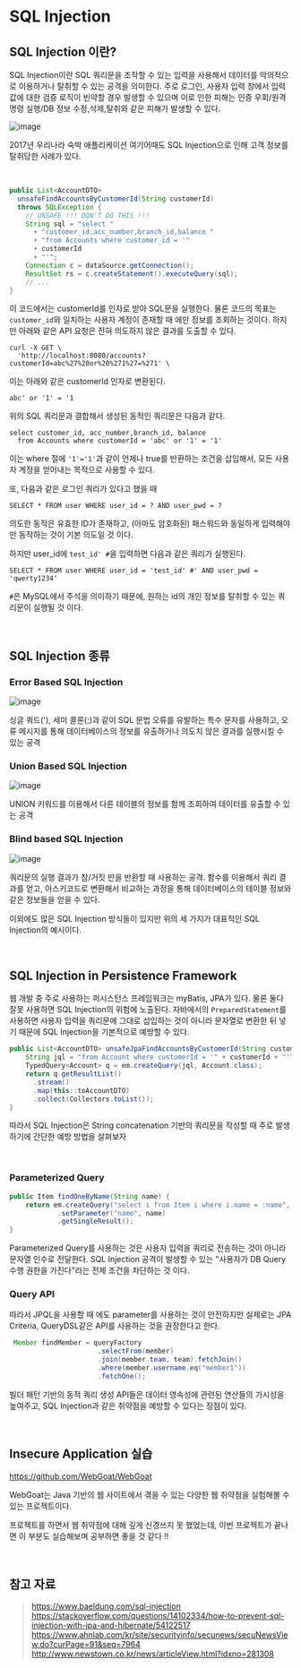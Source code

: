 # SQL Injection

## SQL Injection 이란?

SQL Injection이란 SQL 쿼리문을 조작할 수 있는 입력을 사용해서 데이터를 악의적으로 이용하거나 탈취할 수 있는 공격을 의미한다.
주로 로그인, 사용자 입력 창에서 입력 값에 대한 검증 로직이 빈약할 경우 발생할 수 있으며 이로 인한 피해는 인증 우회/원격 명령 실행/DB 정보 수정,삭제,탈취와 같은 피해가 발생할 수 있다.

![image](https://user-images.githubusercontent.com/30489264/139569339-9702cd5b-7758-44d1-9bc0-41508df627e7.png)

2017년 우리나라 숙박 애플리케이션 여기어때도 SQL Injection으로 인해 고객 정보를 탈취당한 사례가 있다.

<br>

```java
public List<AccountDTO>
  unsafeFindAccountsByCustomerId(String customerId)
  throws SQLException {
    // UNSAFE !!! DON'T DO THIS !!!
    String sql = "select "
      + "customer_id,acc_number,branch_id,balance "
      + "from Accounts where customer_id = '"
      + customerId 
      + "'";
    Connection c = dataSource.getConnection();
    ResultSet rs = c.createStatement().executeQuery(sql);
    // ...
}
```

이 코드에서는 customerId를 인자로 받아 SQL문을 실행한다.
물론 코드의 목표는 `customer_id`와 일치하는 사용자 계정이 존재할 때 에만 정보를 조회하는 것이다.
하지만 아래와 같은 API 요청은 전혀 의도하지 않은 결과를 도출할 수 있다. 

```shell
curl -X GET \
  'http://localhost:8080/accounts?customerId=abc%27%20or%20%271%27=%271' \
```

이는 아래와 같은 customerId 인자로 변환된다.

```
abc' or '1' = '1
```

위의 SQL 쿼리문과 결합해서 생성된 동적인 쿼리문은 다음과 같다.

```mysql
select customer_id, acc_number,branch_id, balance
  from Accounts where customerId = 'abc' or '1' = '1'
```

이는 where 절에 `'1'='1'`과 같이 언제나 true를 반환하는 조건을 삽입해서, 모든 사용자 계정을 얻어내는 목적으로 사용할 수 있다.

또, 다음과 같은 로그인 쿼리가 있다고 했을 때

```mysql
SELECT * FROM user WHERE user_id = ? AND user_pwd = ?
```

의도한 동작은 유효한 ID가 존재하고, (아마도 암호화된) 패스워드와 동일하게 입력해야만 동작하는 것이 기본 의도일 것 이다.

하지만 user_id에 `test_id' #`을 입력하면 다음과 같은 쿼리가 실행된다.

```mysql
SELECT * FROM user WHERE user_id = 'test_id' #' AND user_pwd = 'qwerty1234'
```

`#`은 MySQL에서 주석을 의미하기 때문에, 원하는 id의 개인 정보를 탈취할 수 있는 쿼리문이 실행될 것 이다.

<br>

## SQL Injection 종류

### Error Based SQL Injection

![image](https://user-images.githubusercontent.com/30489264/139570349-478e9947-c1ec-46a3-94d9-2717e4cf1a4a.png)

싱글 쿼드('), 세미 콜론(;)과 같이 SQL 문법 오류를 유발하는 특수 문자를 사용하고, 오류 메시지를 통해 데이터베이스의 정보를 유출하거나 의도치 않은 결과를 실행시킬 수 있는 공격

### Union Based SQL Injection

![image](https://user-images.githubusercontent.com/30489264/139570332-e555a707-e959-45a6-a2a8-1e0c2acb5ccc.png)

UNION 키워드를 이용해서 다른 테이블의 정보를 함께 조회하여 데이터를 유출할 수 있는 공격

### Blind based SQL Injection

![image](https://user-images.githubusercontent.com/30489264/139570342-f8989b4e-384b-4c3a-8ffe-cbd601b3024a.png)

쿼리문의 실행 결과가 참/거짓 만을 반환할 때 사용하는 공격. 함수를 이용해서 쿼리 결과를 얻고, 아스키코드로 변환해서 비교하는 과정을 통해 데이터베이스의 테이블 정보와 같은 정보들을 얻을 수 있다.

이외에도 많은 SQL Injection 방식들이 있지만 위의 세 가지가 대표적인 SQL Injection의 예시이다.

<br>

## SQL Injection in Persistence Framework

웹 개발 중 주로 사용하는 퍼시스턴스 프레임워크는 myBatis, JPA가 있다.
물론 둘다 잘못 사용하면 SQL Injection의 위험에 노출된다.
자바에서의 `PreparedStatement`를 사용하면 사용자 입력을 쿼리문에 그대로 삽입하는 것이 아니라 문자열로 변환한 뒤 넣기 때문에 SQL Injection을 기본적으로 예방할 수 있다.

```java
public List<AccountDTO> unsafeJpaFindAccountsByCustomerId(String customerId) {    
    String jql = "from Account where customerId = '" + customerId + "'";        
    TypedQuery<Account> q = em.createQuery(jql, Account.class);        
    return q.getResultList()
      .stream()
      .map(this::toAccountDTO)
      .collect(Collectors.toList());        
}
```

따라서 SQL Injection은 String concatenation 기반의 쿼리문을 작성할 때 주로 발생하기에 간단한 예방 방법을 살펴보자

<br>

### Parameterized Query

```java
public Item findOneByName(String name) {
    return em.createQuery("select i from Item i where i.name = :name", Item.class)
            .setParameter("name", name)
            .getSingleResult();
}
```

Parameterized Query를 사용하는 것은 사용자 입력을 쿼리로 전송하는 것이 아니라 문자열 인수로 전달한다.
SQL Injection 공격이 발생할 수 있는 "사용자가 DB Query 수행 권한을 가진다"라는 전제 조건을 차단하는 것 이다.

### Query API

따라서 JPQL을 사용할 때 에도 parameter를 사용하는 것이 안전하지만 실제로는 JPA Criteria, QueryDSL같은 API를 사용하는 것을 권장한다고 한다.

```java
 Member findMember = queryFactory
                      .selectFrom(member)
                      .join(member.team, team).fetchJoin()
                      .where(member.username.eq("member1"))
                      .fetchOne();
```

빌더 패턴 기반의 동적 쿼리 생성 API들은 데이터 영속성에 관련된 연산들의 가시성을 높여주고, SQL Injection과 같은 취약점을 예방할 수 있다는 장점이 있다.

<br>

## Insecure Application 실습

https://github.com/WebGoat/WebGoat

WebGoat는 Java 기반의 웹 사이트에서 겪을 수 있는 다양한 웹 취약점을 실험해볼 수 있는 프로젝트이다.

프로젝트를 하면서 웹 취약점에 대해 깊게 신경쓰지 못 했었는데, 이번 프로젝트가 끝나면 이 부분도 실습해보며 공부하면 좋을 것 같다 !!

<br>

## 참고 자료

> https://www.baeldung.com/sql-injection
> https://stackoverflow.com/questions/14102334/how-to-prevent-sql-injection-with-jpa-and-hibernate/54122517
> https://www.ahnlab.com/kr/site/securityinfo/secunews/secuNewsView.do?curPage=91&seq=7964
> http://www.newstown.co.kr/news/articleView.html?idxno=281308